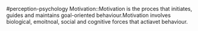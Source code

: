 #perception-psychology 
Motivation::Motivation is the proces that initiates, guides and maintains goal-oriented behaviour.Motivation involves biological, emoitnoal, social and cognitive forces that actiavet behaviour.
<!--SR:!2024-02-05,3,250-->